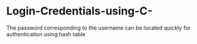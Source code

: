 # Login-Credentials-using-C-
The password corresponding to the username can be located quickly for authentication using hash table
